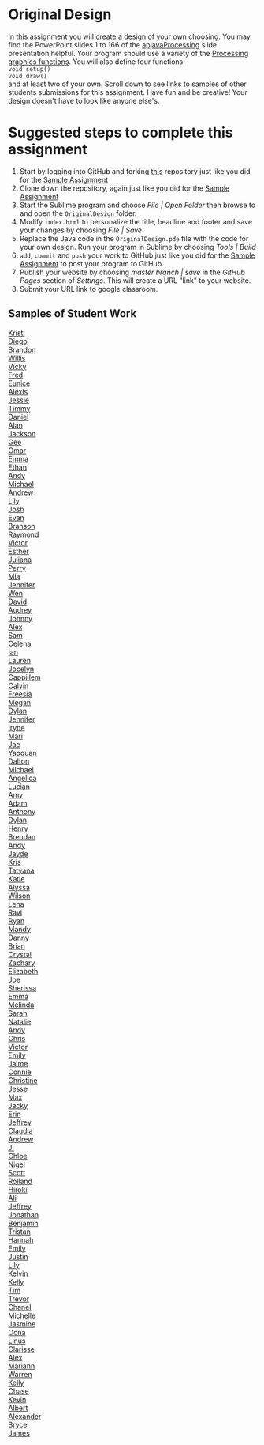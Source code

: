 Original Design
===============

In this assignment you will create a design of your own choosing. You may find the PowerPoint slides 1 to 166 of the [apjavaProcessing](https://docs.google.com/presentation/d/1sqbareaFmF9fMcp0XOl3hRO6hAlrU5WIaj4V-Kd3eDI/edit?usp=sharing) slide presentation helpful. Your program should use a variety of the [Processing graphics functions](https://processing.org/reference/). You will also define four functions:  
`void setup()`  
`void draw()`  
and at least two of your own. Scroll down to see links to samples of other students submissions for this assignment. Have fun and be creative! Your design doesn't have to look like anyone else's.

Suggested steps to complete this assignment
===============
1. Start by logging into GitHub and forking [this](https://github.com/LowellSampleClass/OriginalDesign) repository just like you did for the [Sample Assignment](https://github.com/APCSLowell/SampleAssignment)  
2. Clone down the repository, again just like you did for the [Sample Assignment](https://github.com/APCSLowell/SampleAssignment)
3. Start the Sublime program and choose *File | Open Folder* then browse to and open the `OriginalDesign` folder.
4. Modify `index.html` to personalize the title, headline and footer and save your changes by choosing *File | Save*
5. Replace the Java code in the `OriginalDesign.pde` file with the code for your own design. Run your program in Sublime by choosing *Tools | Build*
6. `add`, `commit` and `push` your work to GitHub just like you did for the [Sample Assignment](https://github.com/APCSLowell/SampleAssignment) to post your program to GitHub.
7. Publish your website by choosing *master branch | save* in the *GitHub Pages* section of *Settings*. This will create a URL "link" to your website.
8. Submit your URL link to google classroom.

Samples of Student Work
-----------------------
[Kristi](https://kristilee1171.github.io/OriginalDesign/)   
[Diego](https://diegoleong.github.io/OriginalDesign/)   
[Brandon](https://btlsandwich.github.io/OriginalDesign/)   
[Willis](https://willisli.github.io/OriginalDesign/)   
[Vicky](https://vickyguan3.github.io/OriginalDesign/)   
[Fred](https://fredxhua.github.io/OriginalDesign/)   
[Eunice](https://euborres.github.io/OriginalDesign/)   
[Alexis](https://alexisapcs.github.io/OriginalDesign/)   
[Jessie](https://envylyst.github.io/OriginalDesign/)   
[Timmy](https://tidang.github.io/OriginalDesign/)   
[Daniel](https://danieldoan101.github.io/OriginalDesign/)   
[Alan](https://alchena.github.io/OriginalDesign/)   
[Jackson](https://jacksonjude.github.io/OriginalDesign/)   
[Gee](https://trtran8.github.io/OriginalDesign/)   
[Omar](https://omaralkharji.github.io/OriginalDesign/)   
[Emma](https://emmab3.github.io/OriginalDesign/)   
[Ethan](https://ethan-ap-cs.github.io/OriginalDesign/)   
[Andy](https://anli28.github.io/OriginalDesign/)   
[Michael](https://michaelapcs.github.io/OriginalDesign/)   
[Andrew](https://abootatoo.github.io/OriginalDesign/)   
[Lily](https://cailcali.github.io/OriginalDesign/)   
[Josh](https://jowong1.github.io/OriginalDesign/)   
[Evan](https://evanmchan.github.io/OriginalDesign/)   
[Branson](https://brguan1.github.io/SampleAssignment/)   
[Raymond](https://raysandvectors.github.io/OriginalDesign/)   
[Victor](https://mbewd.github.io/OriginalDesign/)   
[Esther](https://estherchung83.github.io/OriginalDesign/)   
[Juliana](https://solojuliana.github.io/OriginalDesign/)   
[Perry](https://perry2.github.io/OriginalDesign/)   
[Mia](https://chenmia.github.io/OriginalDesign/)   
[Jennifer](https://jp4099.github.io/SampleAssignment/)   
[Wen](https://wizardowolfini.github.io/OriginalDesign/)   
[David](https://dactualchung.github.io/OriginalDesign/)   
[Audrey](https://chubbibunniomnomnom.github.io/OriginalDesign/)   
[Johnny](https://jonguyen15.github.io/OriginalDesign/)   
[Alex](https://alexanduh.github.io/OriginalDesign/)   
[Sam](https://saxie1.github.io/OriginalDesign/)   
[Celena](https://celinaye.github.io/OriginalDesign/)   
[Ian](https://ialau.github.io/OriginalDesign/)   
[Lauren](https://lauren-tran.github.io/OriginalDesign/)   
[Jocelyn](https://pexie66.github.io/OriginalDesign/)   
[Cappillem](https://apcscap.github.io/OriginalDesign/)   
[Calvin](https://callmecalvin808.github.io/OriginalDesign/)  
[Freesia](https://freesiaf.github.io/OriginalDesign/)   
[Megan](https://meganeliza.github.io/OriginalDesign/)   
[Dylan](https://dessex.github.io/OriginalDesign/)   
[Jennifer](https://jehui2.github.io/OriginalDesign/)   
[Iryne](https://irynechu.github.io/OriginalDesign/)   
[Mari](https://mariwoodworth.github.io/OriginalDesign/)   
[Jae](https://jaekim06789.github.io/OriginalDesign/)   
[Yaoquan](https://yachen16.github.io/Original-Design/)   
[Dalton](https://daltonnham.github.io/OriginalDesign/)   
[Michael](https://psyduckjar.github.io/OriginalDesign/)   
[Angelica](https://anlam4.github.io/OriginalDesign/)   
[Lucian](https://lucianli.github.io/OriginalDesign/)   
[Amy](https://amychang415.github.io/OriginalDesign/)   
[Adam](https://norwegianwoods.github.io/OriginalDesign/)   
[Anthony](https://aanthh.github.io/OriginalDesign/)   
[Dylan](https://dyhuynh.github.io/OriginalDesign/)   
[Henry](https://helee2.github.io/OriginalDesign/)   
[Brendan](https://brleunga.github.io/OriginalDesign/)   
[Andy](https://anli28.github.io/OriginalDesign/)   
[Jayde](https://jaydewong.github.io/Egg/)   
[Kris](https://potato-krisu.github.io/OriginalDesign/)   
[Tatyana](https://tgrishanina.github.io/OriginalDesign/)   
[Katie](https://ktay369.github.io/OriginalDesign/)   
[Alyssa](https://alyangelxd.github.io/OriginalDesign/)   
[Wilson](https://strawhatwilson.github.io/OriginalDesign/)   
[Lena](https://leogrady.github.io/OriginalDesign/)   
[Ravi](https://ravik0.github.io/OriginalDesign/)   
[Ryan](https://someguy13.github.io/OriginalDesign/)   
[Mandy](https://mandy-wu.github.io/OriginalDesign/)   
[Danny](https://dshockz415.github.io/OriginalDesign/)   
[Brian](https://bryee10.github.io/OriginalDesign/)   
[Crystal](https://crystalleesf.github.io/OriginalDesign/)   
[Zachary](https://dengzacapcs.github.io/OriginalDesign/)   
[Elizabeth](https://elkirwan.github.io/OriginalDesign/)   
[Joe](https://joehuang1108.github.io/OriginalDesign/)   
[Sherissa](https://sherissago.github.io/OriginalDesign/)   
[Emma](https://emblenkinsop.github.io/OriginalDesign/)    
[Melinda](https://melindali255.github.io/OriginalDesign/)   
[Sarah](https://sarah2468.github.io/OriginalDesign/)   
[Natalie](https://nabunimovitz.github.io/OriginalDesign/)   
[Andy](https://8-man.github.io/OriginalDesign/)   
[Chris](https://chrisc641.github.io/OriginalDesign/)   
[Victor](https://victorchaan.github.io/OriginalDesign/)   
[Emily](https://emchen1.github.io/OriginalDesign/)   
[Jaime](https://ixjaime.github.io/OriginalDesign/)   
[Connie](https://theconnieliu.github.io/OriginalDesign/)   
[Christine](https://dumbdumbdot.github.io/OriginalDesign/)   
[Jesse](http://buzzcrackle.com/apcs/SampleAssignment)   
[Max](https://maxwxng.github.io/OriginalDesign/)   
[Jacky](https://jaliu4.github.io/OriginalDesign/)   
[Erin](https://erwu5.github.io/OriginalDesign/)   
[Jeffrey](https://jeffreythesloth.github.io/OriginalDesign/)   
[Claudia](https://zixuanshao.github.io/OriginalDesign/)   
[Andrew](https://ansimasfusd.github.io/OriginalDesign/)   
[Ji](https://jili53.github.io/OriginalDesign/)   
[Chloe](https://chlozimo.github.io/OriginalDesign/)   
[Nigel](https://ninebraska.github.io/OriginalDesign/)   
[Scott](https://lulzees.github.io/OriginalDesign/)   
[Rolland](https://rollandliao.github.io/OriginalDesign/)   
[Hiroki](https://hirokimasudathaya.github.io/OriginalDesign/)   
[Ali](https://shaikh7860.github.io/OriginalDesign/)   
[Jeffrey](https://jechen27.github.io/OriginalDesign/)   
[Jonathan](https://jonathan109.github.io/OriginalDesign/)   
[Benjamin](https://begilbert.github.io/OriginalDesign/)   
[Tristan](https://trting.github.io/OriginalDesign/)   
[Hannah](https://hacosselmon.github.io/OriginalDesign-1/)   
[Emily](https://emquach.github.io/OriginalDesign/)   
[Justin](https://jolucky.github.io/OriginalDesign/)   
[Lily](https://oulilyapjava.github.io/OriginalDesign/)   
[Kelvin](https://chan34kelvin.github.io/OriginalDesign/)   
[Kelly](https://kellykelp.github.io/OriginalDesign/)   
[Tim](https://timyuen2.github.io/OriginalDesign/)   
[Trevor](https://tlouie16.github.io/OriginalDesign/)   
[Chanel](https://chan3l.github.io/OriginalDesign/)   
[Michelle](https://misyel.github.io/OriginalDesign/)   
[Jasmine](https://jizeng2.github.io/OriginalDesign/)   
[Oona](https://oonarisseadams.github.io/OriginalDesign/)   
[Linus](https://linusng15.github.io/OriginalDesign/)   
[Clarisse](https://claruino.github.io/OriginalDesign/)   
[Alex](https://parkore9920.github.io/OriginalDesign/)   
[Mariann](https://mariann-lowellapcs.github.io/OriginalDesign/)   
[Warren](https://werren.github.io/OriginalDesign/)   
[Kelly](https://kellykelp.github.io/OriginalDesign/)   
[Chase](https://chaseabm.github.io/OriginalDesign/)   
[Kevin](https://kecoffey1.github.io/OriginalDesign/)   
[Albert](https://albertma222.github.io/OriginalDesign/)   
[Alexander](http://gh.epixtallion.tk/OriginalDesign/)   
[Bryce](https://brmao123.github.io/SampleAssignment/)   
[James](https://james168ma.github.io/OriginalDesign/)   

